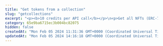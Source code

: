 ```yaml
---
title: "Get tokens from a collection"
slug: "getcollections"
excerpt: "<p><b>10 credits per API call</b></p>\n<p>Get all NFTs (ERC-721 and ERC-1155) and multitokens (ERC-1155 only) of your favorite collections! Our API lets you search for all tokens on:</p>\n<ul>\n<li>Celo - celo / celo-testnet</li>\n<li>Ethereum - ethereum / ethereum-sepolia</li>\n<li>BNB (Binance) Smart Chain - bsc / bsc-testnet</li>\n<li>Polygon - polygon / polygon-mumbai</li>\n<li>Horizen EON - eon-mainnet</li>\n<li>Chiliz - chiliz-mainnet</li>\n<li>Tezos - tezos-mainnet</li>\n</ul>\n<p>To get started:</p>\n<ul>\n<li>Provide a chain name and comma-separated list of collection addresses. Our API will return relevant information about each token, including its name, description, image, and more.</li>\n<li>Aside from relevant information about each token, the response also contains metadata (they can, however, be excluded by setting <code>excludeMetadata</code> to <code>true</code>).</li>\n<li>If not specified, the API returns results for all supported types of tokens (nft, multitokens), but you can also choose to filter only one <code>tokenType</code>.</li>\n<li>For Tezos blockchain query parameters <code>excludeMetadata</code> and <code>tokenType</code> won't have any effect on filtering data.</li>\n</ul>"
category: 65e9ba6715ec3b004bc82075
hidden: false
createdAt: "Mon Feb 05 2024 11:31:36 GMT+0000 (Coordinated Universal Time)"
updatedAt: "Mon Feb 05 2024 14:16:18 GMT+0000 (Coordinated Universal Time)"
---
```

